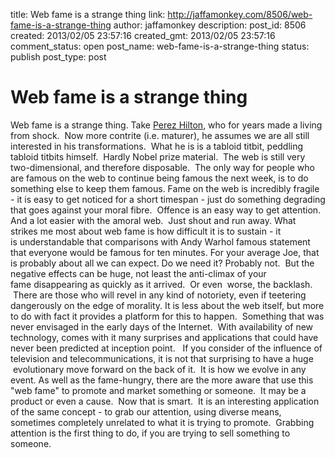 title: Web fame is a strange thing
link: http://jaffamonkey.com/8506/web-fame-is-a-strange-thing
author: jaffamonkey
description: 
post_id: 8506
created: 2013/02/05 23:57:16
created_gmt: 2013/02/05 23:57:16
comment_status: open
post_name: web-fame-is-a-strange-thing
status: publish
post_type: post

# Web fame is a strange thing

Web fame is a strange thing. Take [Perez Hilton](http://perezhilton.com/), who for years made a living from shock.  Now more contrite (i.e. maturer), he assumes we are all still interested in his transformations.  What he is is a tabloid titbit, peddling tabloid titbits himself.  Hardly Nobel prize material.  The web is still very two-dimensional, and therefore disposable.  The only way for people who are famous on the web to continue being famous the next week, is to do something else to keep them famous. Fame on the web is incredibly fragile - it is easy to get noticed for a short timespan - just do something degrading that goes against your moral fibre.  Offence is an easy way to get attention. And a lot easier with the amoral web.  Just shout and run away. What strikes me most about web fame is how difficult it is to sustain - it is understandable that comparisons with Andy Warhol famous statement that everyone would be famous for ten minutes. For your average Joe, that is probably about all we can expect. Do we need it? Probably not.  But the negative effects can be huge, not least the anti-climax of your fame disappearing as quickly as it arrived.  Or even  worse, the backlash.  There are those who will revel in any kind of notoriety, even if teetering dangerously on the edge of morality. It is less about the web itself, but more to do with fact it provides a platform for this to happen.  Something that was never envisaged in the early days of the Internet.  With availability of new technology, comes with it many surprises and applications that could have never been predicted at inception point.   If you consider of the influence of television and telecommunications, it is not that surprising to have a huge  evolutionary move forward on the back of it.  It is how we evolve in any event. As well as the fame-hungry, there are the more aware that use this "web fame" to promote and market something or someone.  It may be a product or even a cause.  Now that is smart.  It is an interesting application of the same concept - to grab our attention, using diverse means, sometimes completely unrelated to what it is trying to promote.  Grabbing attention is the first thing to do, if you are trying to sell something to someone.